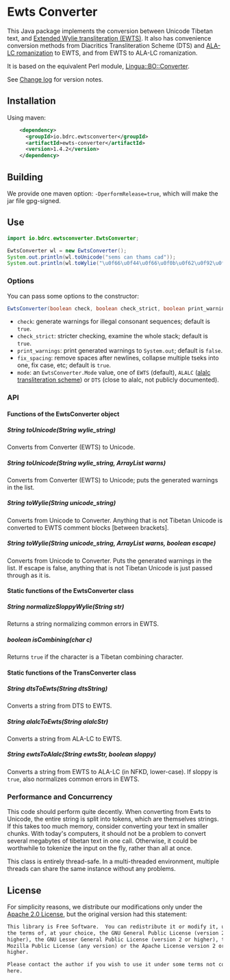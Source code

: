 # Ewts Converter 

This Java package implements the conversion between Unicode Tibetan text, and [Extended Wylie transliteration (EWTS)](http://www.thlib.org/reference/transliteration/#essay=/thl/ewts/). It also has convenience conversion methods from Diacritics Transliteration Scheme (DTS) and [ALA-LC romanization](https://www.loc.gov/catdir/cpso/romanization/tibetan.pdf) to EWTS, and from EWTS to ALA-LC romanization.

It is based on the equivalent Perl module, [Lingua::BO::Converter](http://www.digitaltibetan.org/cgi-bin/wylie.pl).

See [Change log](CHANGELOG.md) for version notes.

## Installation

Using maven:

```xml
    <dependency>
      <groupId>io.bdrc.ewtsconverter</groupId>
      <artifactId>ewts-converter</artifactId>
      <version>1.4.2</version>
    </dependency>
```

## Building

We provide one maven option: `-DperformRelease=true`, which will make the jar file gpg-signed.

## Use

```java
import io.bdrc.ewtsconverter.EwtsConverter;

EwtsConverter wl = new EwtsConverter();
System.out.println(wl.toUnicode("sems can thams cad"));
System.out.println(wl.toWylie("\u0f66\u0f44\u0f66\u0f0b\u0f62\u0f92\u0fb1\u0f66\u000a"));
```

### Options

You can pass some options to the constructor:

```java
EwtsConverter(boolean check, boolean check_strict, boolean print_warnings, boolean fix_spacing, Mode mode)
```

- `check`: generate warnings for illegal consonant sequences; default is `true`.
- `check_strict`: stricter checking, examine the whole stack; default is `true`.
- `print_warnings`: print generated warnings to `System.out`; default is `false`.
- `fix_spacing`: remove spaces after newlines, collapse multiple tseks into one, fix case, etc; default is `true`.
- `mode`: an `EwtsConverter.Mode` value, one of `EWTS` (default), `ALALC` ([alalc transliteration scheme](https://www.loc.gov/catdir/cpso/romanization/tibetan.pdf)) or `DTS` (close to alalc, not publicly documented).

### API

#### Functions of the EwtsConverter object

##### String toUnicode(String wylie_string)

Converts from Converter (EWTS) to Unicode.

##### String toUnicode(String wylie_string, ArrayList<String> warns)

Converts from Converter (EWTS) to Unicode; puts the generated warnings in the list.

##### String toWylie(String unicode_string)

Converts from Unicode to Converter. Anything that is not Tibetan Unicode is converted to EWTS comment blocks [between brackets].

##### String toWylie(String unicode_string, ArrayList<String> warns, boolean escape)

Converts from Unicode to Converter. Puts the generated warnings in the list. If escape is false, anything that is not Tibetan Unicode is just passed through as it is.

#### Static functions of the EwtsConverter class

##### String normalizeSloppyWylie(String str)

Returns a string normalizing common errors in EWTS.

##### boolean isCombining(char c)

Returns `true` if the character is a Tibetan combining character.

#### Static functions of the TransConverter class

##### String dtsToEwts(String dtsString)

Converts a string from DTS to EWTS.

##### String alalcToEwts(String alalcStr)

Converts a string from ALA-LC to EWTS.

##### String ewtsToAlalc(String ewtsStr, boolean sloppy)

Converts a string from EWTS to ALA-LC (in NFKD, lower-case). If sloppy is `true`, also normalizes common errors in EWTS.

### Performance and Concurrency

This code should perform quite decently.  When converting from Ewts to
Unicode, the entire string is split into tokens, which are themselves
strings.  If this takes too much memory, consider converting your text in
smaller chunks.  With today's computers, it should not be a problem to
convert several megabytes of tibetan text in one call.  Otherwise, it could
be worthwhile to tokenize the input on the fly, rather than all at once.

This class is entirely thread-safe.  In a multi-threaded environment,
multiple threads can share the same instance without any problems.

## License

For simplicity reasons, we distribute our modifications only under the [Apache 2.0 License](LICENSE), but the original version had this statement:

```txt
This library is Free Software.  You can redistribute it or modify it, under
the terms of, at your choice, the GNU General Public License (version 2 or
higher), the GNU Lesser General Public License (version 2 or higher), the
Mozilla Public License (any version) or the Apache License version 2 or
higher.

Please contact the author if you wish to use it under some terms not covered
here.
```

